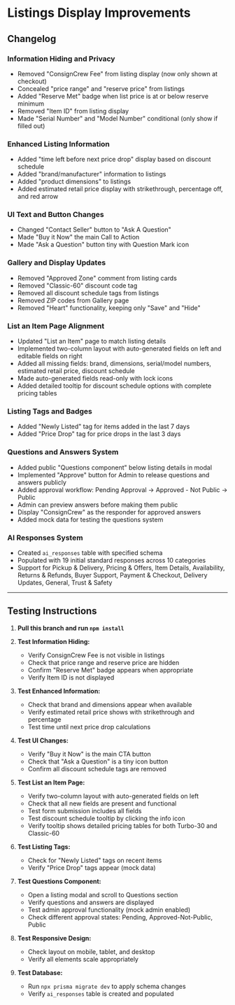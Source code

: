 # Listings Display Improvements

## Changelog

### Information Hiding and Privacy
- Removed "ConsignCrew Fee" from listing display (now only shown at checkout)
- Concealed "price range" and "reserve price" from listings
- Added "Reserve Met" badge when list price is at or below reserve minimum
- Removed "Item ID" from listing display
- Made "Serial Number" and "Model Number" conditional (only show if filled out)

### Enhanced Listing Information
- Added "time left before next price drop" display based on discount schedule
- Added "brand/manufacturer" information to listings
- Added "product dimensions" to listings
- Added estimated retail price display with strikethrough, percentage off, and red arrow

### UI Text and Button Changes
- Changed "Contact Seller" button to "Ask A Question"
- Made "Buy it Now" the main Call to Action
- Made "Ask a Question" button tiny with Question Mark icon

### Gallery and Display Updates
- Removed "Approved Zone" comment from listing cards
- Removed "Classic-60" discount code tag
- Removed all discount schedule tags from listings
- Removed ZIP codes from Gallery page
- Removed "Heart" functionality, keeping only "Save" and "Hide"

### List an Item Page Alignment
- Updated "List an Item" page to match listing details
- Implemented two-column layout with auto-generated fields on left and editable fields on right
- Added all missing fields: brand, dimensions, serial/model numbers, estimated retail price, discount schedule
- Made auto-generated fields read-only with lock icons
- Added detailed tooltip for discount schedule options with complete pricing tables

### Listing Tags and Badges
- Added "Newly Listed" tag for items added in the last 7 days
- Added "Price Drop" tag for price drops in the last 3 days

### Questions and Answers System
- Added public "Questions component" below listing details in modal
- Implemented "Approve" button for Admin to release questions and answers publicly
- Added approval workflow: Pending Approval → Approved - Not Public → Public
- Admin can preview answers before making them public
- Display "ConsignCrew" as the responder for approved answers
- Added mock data for testing the questions system

### AI Responses System
- Created `ai_responses` table with specified schema
- Populated with 19 initial standard responses across 10 categories
- Support for Pickup & Delivery, Pricing & Offers, Item Details, Availability, Returns & Refunds, Buyer Support, Payment & Checkout, Delivery Updates, General, Trust & Safety

---

## Testing Instructions

1. **Pull this branch and run `npm install`**

2. **Test Information Hiding:**
   - Verify ConsignCrew Fee is not visible in listings
   - Check that price range and reserve price are hidden
   - Confirm "Reserve Met" badge appears when appropriate
   - Verify Item ID is not displayed

3. **Test Enhanced Information:**
   - Check that brand and dimensions appear when available
   - Verify estimated retail price shows with strikethrough and percentage
   - Test time until next price drop calculations

4. **Test UI Changes:**
   - Verify "Buy it Now" is the main CTA button
   - Check that "Ask a Question" is a tiny icon button
   - Confirm all discount schedule tags are removed

5. **Test List an Item Page:**
    - Verify two-column layout with auto-generated fields on left
    - Check that all new fields are present and functional
    - Test form submission includes all fields
    - Test discount schedule tooltip by clicking the info icon
    - Verify tooltip shows detailed pricing tables for both Turbo-30 and Classic-60

6. **Test Listing Tags:**
   - Check for "Newly Listed" tags on recent items
   - Verify "Price Drop" tags appear (mock data)

7. **Test Questions Component:**
   - Open a listing modal and scroll to Questions section
   - Verify questions and answers are displayed
   - Test admin approval functionality (mock admin enabled)
   - Check different approval states: Pending, Approved-Not-Public, Public

8. **Test Responsive Design:**
   - Check layout on mobile, tablet, and desktop
   - Verify all elements scale appropriately

9. **Test Database:**
   - Run `npx prisma migrate dev` to apply schema changes
   - Verify `ai_responses` table is created and populated 